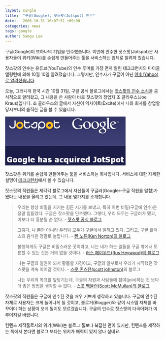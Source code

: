 ```yaml
---
layout: single
title:  "구글(Google), 잣스팟(Jotspot) 인수"
date:   2006-10-31 16:07:51 +09:00
categories: news
tags: google
author: Samgu Lee
---
```

구글(Google)이 또하나의 기업을 인수했습니다. 이번에 인수한 잣스팟(Jotspot)은 사용자들이 위키(Wiki)를 손쉽게 만들어주는 툴을 서비스하는 업체로 알려져 있습니다.

잣스팟의 인수는 유튜브(YouTube)의 인수 루머를 가장 먼저 알린 테크크런치의 마이클 앨링턴에 의해 10월 10일 알려졌습니다. 그렇지만, 인수자가 구글이 아닌 [야후(Yahoo)로 알려졌습니다](http://www.techcrunch.com/2006/05/10/rumor-yahoo-closed-jotspot-acquisition/).

오늘, 그러니까 한국 시간 10월 31일, 구글 공식 블로그에서는 [잣스팟의 인수 소식](http://googleblog.blogspot.com/2006/10/spot-on.html)을 공식적으로 알려왔고, 그 내용을 쓴 사람이 바로 잣스팟의 창업자 조 클라우스(Joe Kraus)입니다. 조 클라우스의 글에서 자신이 익사이트(Excite)에서 나와 회사를 창업할 당시부터의 솔직한 글을 볼 수 있습니다.

![잣스팟(Jotspot), 구글(Google)에 인수](/assets/jotspot_plus_google.jpg)

잣스팟은 위키를 손쉽게 만들어주는 툴을 서비스하는 회사입니다. 서비스에 대한 자세한 설명이 [테크크런치](http://www.techcrunch.com/tag/JotSpot/)에서 볼 수 있습니다.

잣스팟의 직원들은 제각각 블로그에서 자신들이 구글러(Googler-구글 직원을 말함)가 됐다는 내용을 올리고 있는데, 그 내용 몇가지를 소개합니다.

> 우리는 항상 비밀을 지키는 힘든 시기를 보냈고, 특히 이번 비밀(구글에 인수)은 정말 힘들었다. 구글은 잣스팟을 인수했다. 그렇다, 우리 모두는 구글러가 됐고, 이보다 더 흥분될 순 없다. - [잣스팟 공식 블로그](http://blog.jot.com/archives/2006/10/31/were-googlers-now/)
>
> 그렇다, 나 뿐만 아니라 우리팀 모두가 구글에서 일하고 있다. 그리고, 구글 플랙스의 음식은 정말로 놀랍니다. - [켄 노튼(Ken Norton)의 블로그](http://www.heynorton.org/blog/2006/10/im_a_googler_no.html)
>
> 불행하게도 구글은 비밀스러운 곳이라고, 나는 내가 하는 일들을 구글 밖에서 토론할 수 있는 것은 거의 없을 것이다. - [러스 헤이우드(Rus Heywood)의 블로그](http://www.devtools.org/mt/rus/)
>
> 나는 구글의 일원이 되서 황홀할 지경이고, 구글의 일부로서 우리가 시작했던 잣스팟을 계속 이어갈 것이다. - [스콧 존스턴(scott johnston)](http://www.happyinwater.com/life/archives/2006/10/31/googlespot/)의 블로그
>
>나는 우리의 목표를 앞당기는데, 구글의 자원과 사람들에 참여(join)하는 것 보다 더 좋은 방법을 생각할 수 없다. - [스콧 맥뮬런(Scott McMullan)의 블로그](http://www.scottmcmullan.com/blog/2006/10/im_now_a_google.html)

잣스팟의 직원들은 구글에 인수된 것을 매우 기쁘게 생각하고 있습니다. 구글에 인수된 자체로 사용자는 크게 늘어나게 될 것이고, 블로거(Blogger)와 같이 시스템 자체를 바꾸어야 하는 상황이 오게 될지도 모르겠습니다. 구글의 인수로 잣스팟의 다국어화가 이루어지길 바랍니다.

컨텐츠 제작툴로서의 위키(Wiki)는 블로그 툴보다 복잡한 면이 있지만, 컨텐츠를 제작하는 쪽에서 본다면 블로그 보다는 위키가 매력이 있지 않나 싶네요.
